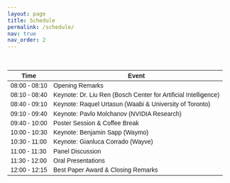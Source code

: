 ```yaml
---
layout: page
title: Schedule
permalink: /schedule/
nav: true
nav_order: 2
---
```


<br>
<style>
  table {
    width: 100%;
    border-collapse: collapse;
    font-family: Arial, sans-serif;
    font-size: 14px;
  }

  thead {
    background-color: #4CAF50;
    color: white;
    text-align: center;
  }

  th, td {
    border: 1px solid #ddd;
    padding: 8px;
    text-align: center;
  }

  tbody tr:nth-child(even) {
    background-color: #f9f9f9;
  }

  tbody tr:nth-child(odd) {
    background-color: #fff;
  }

  tbody tr:hover {
    background-color: #f1f1f1;
  }

  .time {
    font-weight: bold;
    color: #333;
  }

  .event {
    color: #555;
  }

  .highlight-green {
    background-color: #d9f8c4;
  }

  .highlight-red {
    background-color: #fce8e6;
  }
</style>

<table>
  <thead>
    <tr>
      <th>Time</th>
      <th>Event</th>
    </tr>
  </thead>
  <tbody>
    <tr>
      <td class="time">08:00 - 08:10</td>
      <td class="event">Opening Remarks</td>
    </tr>
    <tr class="highlight-green">
      <td class="time">08:10 - 08:40</td>
      <td class="event">Keynote: Dr. Liu Ren (Bosch Center for Artificial Intelligence)</td>
    </tr>
    <tr class="highlight-green">
      <td class="time">08:40 - 09:10</td>
      <td class="event">Keynote: Raquel Urtasun (Waabi & University of Toronto)</td>
    </tr>
    <tr class="highlight-green">
      <td class="time">09:10 - 09:40</td>
      <td class="event">Keynote: Pavlo Molchanov (NVIDIA Research)</td>
    </tr>
    <tr class="highlight-red">
      <td class="time">09:40 - 10:00</td>
      <td class="event">Poster Session & Coffee Break</td>
    </tr>
    <tr class="highlight-green">
      <td class="time">10:00 - 10:30</td>
      <td class="event">Keynote: Benjamin Sapp (Waymo)</td>
    </tr>
    <tr class="highlight-green">
      <td class="time">10:30 - 11:00</td>
      <td class="event">Keynote: Gianluca Corrado (Wayve)</td>
    </tr>
    <tr class="highlight-green">
      <td class="time">11:00 - 11:30</td>
      <td class="event">Panel Discussion</td>
    </tr>
    <tr class="highlight-green">
      <td class="time">11:30 - 12:00</td>
      <td class="event">Oral Presentations</td>
    </tr>
    <tr>
      <td class="time">12:00 - 12:15</td>
      <td class="event">Best Paper Award & Closing Remarks</td>
    </tr>
  </tbody>
</table>
